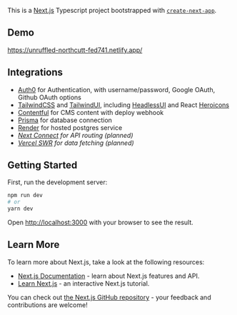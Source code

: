 This is a [Next.js](https://nextjs.org/) Typescript project bootstrapped with [`create-next-app`](https://github.com/vercel/next.js/tree/canary/packages/create-next-app).

## Demo

https://unruffled-northcutt-fed741.netlify.app/

## Integrations

- [Auth0](https://auth0.com/) for Authentication, with username/password, Google OAuth, Github OAuth options
- [TailwindCSS](https://v2.tailwindcss.com/) and [TailwindUI](https://tailwindui.com/), including [HeadlessUI](https://headlessui.dev/) and React [Heroicons](https://heroicons.com/)
- [Contentful](https://www.contentful.com/) for CMS content with deploy webhook
- [Prisma](https://www.prisma.io/nextjs) for database connection
- [Render](https://render.com/) for hosted postgres service
- _[Next Connect](https://github.com/hoangvvo/next-connect#readme) for API routing (planned)_
- _[Vercel SWR](https://swr.vercel.app/) for data fetching (planned)_

## Getting Started

First, run the development server:

```bash
npm run dev
# or
yarn dev
```

Open [http://localhost:3000](http://localhost:3000) with your browser to see the result.

## Learn More

To learn more about Next.js, take a look at the following resources:

- [Next.js Documentation](https://nextjs.org/docs) - learn about Next.js features and API.
- [Learn Next.js](https://nextjs.org/learn) - an interactive Next.js tutorial.

You can check out [the Next.js GitHub repository](https://github.com/vercel/next.js/) - your feedback and contributions are welcome!

